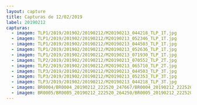 ```yaml
---
layout: capture
title: Capturas de 12/02/2019
label: 20190212
capturas:
  - imagem: TLP1/2019/201902/20190212/M20190213_044218_TLP_1T.jpg
  - imagem: TLP1/2019/201902/20190212/M20190213_052346_TLP_1T.jpg
  - imagem: TLP1/2019/201902/20190212/M20190213_044503_TLP_1T.jpg
  - imagem: TLP1/2019/201902/20190212/M20190213_052636_TLP_1T.jpg
  - imagem: TLP1/2019/201902/20190212/M20190213_071930_TLP_1T.jpg
  - imagem: TLP2/2019/201902/20190212/M20190213_070552_TLP_2T.jpg
  - imagem: TLP2/2019/201902/20190212/M20190213_065710_TLP_2T.jpg
  - imagem: TLP3/2019/201902/20190212/M20190213_044503_TLP_3T.jpg
  - imagem: TLP3/2019/201902/20190212/M20190213_052353_TLP_3T.jpg
  - imagem: TLP3/2019/201902/20190212/M20190213_044218_TLP_3T.jpg
  - imagem: BR0004/BR0004_20190212_222520_247667/BR0004_20190212_222520_247667_stack_7_meteors.jpg
  - imagem: BR0005/BR0005_20190212_222520_264250/BR0005_20190212_222520_264250_stack_8_meteors.jpg
---
```

